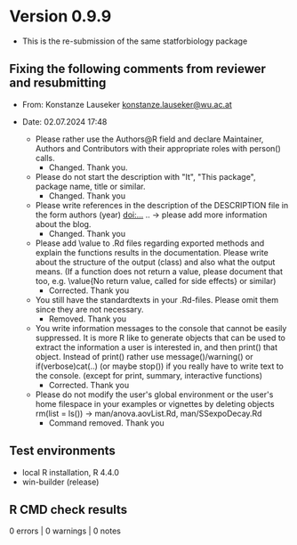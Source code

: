 # Version 0.9.9

* This is the re-submission of the same statforbiology package

## Fixing the following comments from reviewer and resubmitting

* From: Konstanze Lauseker <konstanze.lauseker@wu.ac.at>
* Date: 02.07.2024 17:48

  - Please rather use the Authors@R field and declare Maintainer, Authors and Contributors with their appropriate roles with person() calls.
    * Changed. Thank you.
  - Please do not start the description with "It", "This package", package name, title or similar.
    * Changed. Thank you
  - Please write references in the description of the DESCRIPTION file in the form authors (year) <doi:...> .. -> please add more information about the blog.
    * Changed. Thank you
  - Please add \value to .Rd files regarding exported methods and explain the functions results in the documentation. Please write about the structure of the output (class) and also what the output means. (If a function does not return a value, please document that too, e.g. \value{No return value, called for side effects} or similar)
    * Corrected. Thank you
  - You still have the standardtexts in your .Rd-files. Please omit them since they are not necessary.
    * Removed. Thank you
  - You write information messages to the console that cannot be easily suppressed. It is more R like to generate objects that can be used to extract the information a user is interested in, and then print() that object. Instead of print() rather use message()/warning() or if(verbose)cat(..) (or maybe stop()) if you really have to write text to the console. (except for print, summary, interactive functions)
    * Corrected. Thank you
  - Please do not modify the user's global environment or the user's home filespace in your examples or vignettes by deleting objects rm(list = ls()) -> man/anova.aovList.Rd, man/SSexpoDecay.Rd
    * Command removed. Thank you
  
## Test environments

* local R installation, R 4.4.0
* win-builder (release)

## R CMD check results

0 errors | 0 warnings | 0 notes


